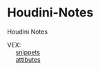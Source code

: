 # Houdini-Notes
Houdini Notes

VEX: <br />
&nbsp;&nbsp;&nbsp;&nbsp;  [snippets](VEX.md) <br />
&nbsp;&nbsp;&nbsp;&nbsp;  [attibutes](Attributes.md) <br />
